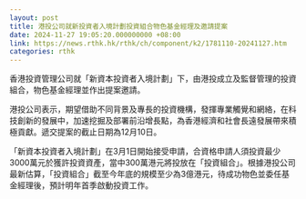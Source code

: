 ```yaml
---
layout: post
title: 港投公司就新投資者入境計劃投資組合物色基金經理及邀請提案
date: 2024-11-27 19:05:20.000000000 +08:00
link: https://news.rthk.hk/rthk/ch/component/k2/1781110-20241127.htm
categories: rthk
---
```


香港投資管理公司就「新資本投資者入境計劃」下，由港投成立及監督管理的投資組合，物色基金經理並作出提案邀請。

港投公司表示，期望借助不同背景及專長的投資機構，發揮專業觸覺和網絡，在科技創新的發展中，加速挖掘及部署前沿增長點，為香港經濟和社會長遠發展帶來積極貢獻。遞交提案的截止日期為12月10日。

「新資本投資者入境計劃」在3月1日開始接受申請，合資格申請人須投資最少3000萬元於獲許投資資產，當中300萬港元將投放在「投資組合」。根據港投公司最新估算，「投資組合」截至今年底的規模至少為3億港元，待成功物色並委任基金經理後，預計明年首季啟動投資工作。
